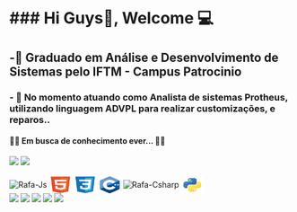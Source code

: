 <H1> ### Hi Guys👋, Welcome 💻  </H1>




<h2>-🌱 Graduado em Análise e Desenvolvimento de Sistemas pelo IFTM - Campus Patrocinio </h2>
<h3>- 📍 No momento atuando como Analista de sistemas  Protheus, utilizando  linguagem ADVPL para realizar customizações, e reparos.. </h3>
<h4>🏃‍♂️ Em busca de conhecimento ever... 🏃‍♂️</h4>

<div>  
  <img height="180cm" src="https://github-readme-stats.vercel.app/api?username=jairoeliakim&show_icons=true&theme=radical"/>
  <img height="180cm"src="https://github-readme-stats.vercel.app/api/top-langs/?username=jairoeliakim&hide_progress=true&layout=compact)](https://github.com/jairoeliakim/github-readme-stats"/>


</div>




<div style="display: inline_block"><br>
   <img align="center" alt="Rafa-Js" height="30" width="40" src="https://cdn.jsdelivr.net/gh/devicons/devicon/icons/php/php-original.svg" />  
  
  <img align="center" alt="Rafa-HTML" height="30" width="40" src="https://raw.githubusercontent.com/devicons/devicon/master/icons/html5/html5-original.svg">
  
  <img align="center" alt="Rafa-CSS" height="30" width="40" src="https://raw.githubusercontent.com/devicons/devicon/master/icons/css3/css3-original.svg">
  
  <img align="center" alt="Rafa-Csharp" height="30" width="40" src="https://raw.githubusercontent.com/devicons/devicon/master/icons/cplusplus/cplusplus-original.svg">
  
  <img align="center" alt="Rafa-Csharp" height="30" width="40" src="https://cdn.jsdelivr.net/gh/devicons/devicon/icons/java/java-original.svg" />         
  
  <img align="center" alt="Rafa-Python" height="30" width="40" src="https://raw.githubusercontent.com/devicons/devicon/master/icons/python/python-original.svg">
 </div>

    
<div> 
  <a href="https://www.linkedin.com/in/jairoeliakim" target="_blank"><img src="https://img.shields.io/badge/-LinkedIn-%230077B5?style=for-the-badge&logo=linkedin&logoColor=white" target="_blank"></a>   
   <a href="https://instagram.com/jairoeliakim" target="_blank"><img src="https://img.shields.io/badge/-Instagram-%23E4405F?style=for-the-badge&logo=instagram&logoColor=white" target="_blank"></a>  
  <a href = "mailto:jairoeliakim@hotmail.com"><img src="https://img.shields.io/badge/Microsoft_Outlook-0078D4?style=for-the-badge&logo=microsoft-outlook&logoColor=white" target="_blank"></a>  
  <a href="https://api.whatsapp.com/send?phone=5531999472865" target="_blank"><img src="https://img.shields.io/badge/WhatsApp-25D366?style=for-the-badge&logo=whatsapp&logoColor=white" target="_blank"></a>  
  <a href="https://discord.gg/Jairo Eliakim#2997" target="_blank"><img src="https://img.shields.io/badge/Discord-7289DA?style=for-the-badge&logo=discord&logoColor=white" target="_blank"></a> 
     

